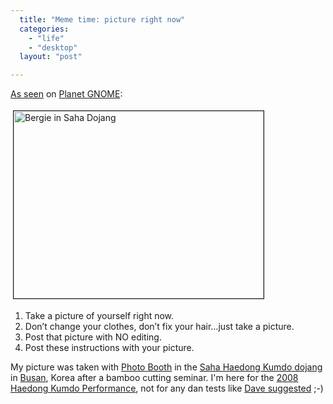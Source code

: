 ```yaml
---
  title: "Meme time: picture right now"
  categories: 
    - "life"
    - "desktop"
  layout: "post"

---
```

<p>
<a href="http://www.ogmaciel.com/?p=576">As seen</a> on <a href="http://planet.gnome.org/">Planet GNOME</a>:
</p><p>
<a href="https://d2vqpl3tx84ay5.cloudfront.net/photo_booth_bergie_in_saha_dojang.jpg"><img src="https://d2vqpl3tx84ay5.cloudfront.net/photo_booth_bergie_in_saha_dojang-tm.jpg" height="300" width="400" border="1" hspace="4" vspace="4" alt="Bergie in Saha Dojang" title="Bergie in Saha Dojang" /></a>
</p><ol><li>Take a picture of yourself right now.</li>
<li>Don’t change your clothes, don’t fix your hair…just take a picture.</li>
<li>Post that picture with NO editing.</li>
<li>Post these instructions with your picture.</li>
</ol><p>
My picture was taken with <a href="http://en.wikipedia.org/wiki/Photo_Booth">Photo Booth</a> in the <a href="http://ikumdo.net/">Saha Haedong Kumdo dojang</a> in <a href="http://en.wikipedia.org/wiki/Busan">Busan</a>, Korea after a bamboo cutting seminar. I'm here for the <a href="http://haedong-kumdo.org/en/news/korea--2008_haedong_kumdo_performance_on_21st_sep-2008.html">2008 Haedong Kumdo Performance</a>, not for any dan tests like <a href="http://blogs.gnome.org/bolsh/2008/09/19/maemo-summit-day-1-meeting-people-learning-stuff/">Dave suggested</a> ;-)
</p>
